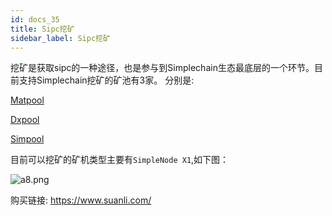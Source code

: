 ```yaml
---
id: docs_35
title: Sipc挖矿
sidebar_label: Sipc挖矿
---
```


挖矿是获取sipc的一种途径，也是参与到Simplechain生态最底层的一个环节。目前支持Simplechain挖矿的矿池有3家。
分别是:

[Matpool](https://matpool.io)

[Dxpool](https://www.dxpool.com/login)

[Simpool](https://simpool.sipc.vip)

目前可以挖矿的矿机类型主要有`SimpleNode X1`,如下图：

![a8.png](http://ww1.sinaimg.cn/large/007csy4ply1gf9gceazrgj31tg0wgn64.jpg)

购买链接: https://www.suanli.com/